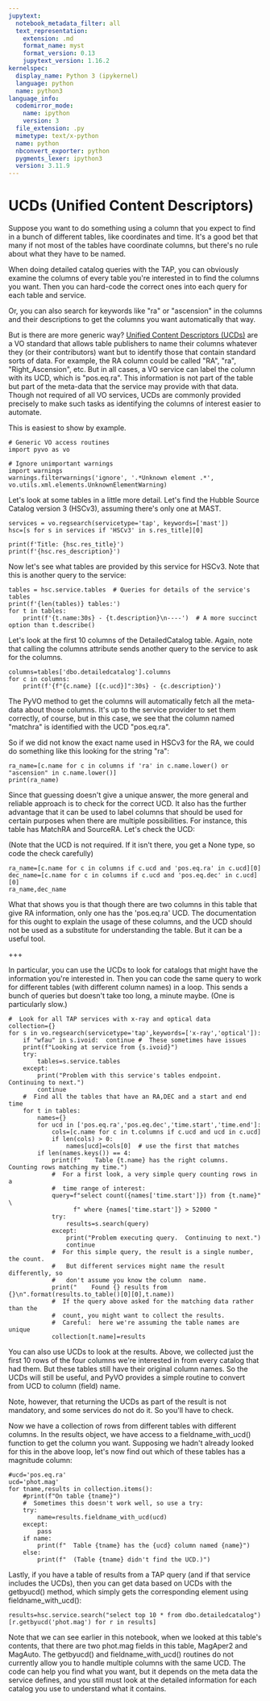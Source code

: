 ```yaml
---
jupytext:
  notebook_metadata_filter: all
  text_representation:
    extension: .md
    format_name: myst
    format_version: 0.13
    jupytext_version: 1.16.2
kernelspec:
  display_name: Python 3 (ipykernel)
  language: python
  name: python3
language_info:
  codemirror_mode:
    name: ipython
    version: 3
  file_extension: .py
  mimetype: text/x-python
  name: python
  nbconvert_exporter: python
  pygments_lexer: ipython3
  version: 3.11.9
---
```


# UCDs (Unified Content Descriptors)

Suppose you want to do something using a column that you expect to find in a bunch of different tables, like coordinates and time.  It's a good bet that many if not most of the tables have coordinate columns, but there's no rule about what they have to be named.

When doing detailed catalog queries with the TAP, you can obviously examine the columns of every table you're interested in to find the columns you want.  Then you can hard-code the correct ones into each query for each table and service.

Or, you can also search for keywords like "ra" or "ascension" in the columns and their descriptions to get the columns you want automatically that way.

But is there are more generic way?  [Unified Content Descriptors (UCDs)](http://www.ivoa.net/documents/latest/UCD.html) are a VO standard that allows table publishers to name their columns whatever they (or their contributors) want but to identify those that contain standard sorts of data.  For example, the RA column could be called "RA", "ra", "Right_Ascension", etc.  But in all cases, a VO service can label the column with its UCD, which is "pos.eq.ra".  This information is not part of the table but part of the meta-data that the service may provide with that data. Though not required of all VO services, UCDs are commonly provided precisely to make such tasks as identifying the columns of interest easier to automate.

This is easiest to show by example.

```{code-cell} ipython3
# Generic VO access routines
import pyvo as vo

# Ignore unimportant warnings
import warnings
warnings.filterwarnings('ignore', '.*Unknown element .*', vo.utils.xml.elements.UnknownElementWarning)
```

Let's look at some tables in a little more detail.  Let's find the Hubble Source Catalog version 3 (HSCv3), assuming there's only one at MAST.

```{code-cell} ipython3
services = vo.regsearch(servicetype='tap', keywords=['mast'])
hsc=[s for s in services if 'HSCv3' in s.res_title][0]

print(f'Title: {hsc.res_title}')
print(f'{hsc.res_description}')
```

Now let's see what tables are provided by this service for HSCv3.  Note that this is another query to the service:

```{code-cell} ipython3
tables = hsc.service.tables  # Queries for details of the service's tables
print(f'{len(tables)} tables:')
for t in tables:
    print(f'{t.name:30s} - {t.description}\n----')  # A more succinct option than t.describe()
```

Let's look at the first 10 columns of the DetailedCatalog table.  Again, note that calling the columns attribute sends another query to the service to ask for the columns.

```{code-cell} ipython3
columns=tables['dbo.detailedcatalog'].columns
for c in columns:
    print(f'{f"{c.name} [{c.ucd}]":30s} - {c.description}')
```

The PyVO method to get the columns will automatically fetch all the meta-data about those columns.  It's up to the service provider to set them correctly, of course, but in this case, we see that the column named "matchra" is identified with the UCD "pos.eq.ra".

So if we did not know the exact name used in HSCv3 for the RA, we could do something like this looking for the string "ra":

```{code-cell} ipython3
ra_name=[c.name for c in columns if 'ra' in c.name.lower() or "ascension" in c.name.lower()]
print(ra_name)
```

Since that guessing doesn't give a unique answer, the more general and reliable approach is to check for the correct UCD.  It also has the further advantage that it can be used to label columns that should be used for certain purposes when there are multiple possibilities.  For instance, this table has MatchRA and SourceRA.  Let's check the UCD:

(Note that the UCD is not required.  If it isn't there, you get a None type, so code the check carefully)

```{code-cell} ipython3
ra_name=[c.name for c in columns if c.ucd and 'pos.eq.ra' in c.ucd][0]
dec_name=[c.name for c in columns if c.ucd and 'pos.eq.dec' in c.ucd][0]
ra_name,dec_name
```

What that shows you is that though there are two columns in this table that give RA information, only one has the 'pos.eq.ra' UCD. The documentation for this ought to explain the usage of these columns, and the UCD should not be used as a substitute for understanding the table. But it can be a useful tool.

+++

In particular, you can use the UCDs to look for catalogs that might have the information you're interested in. Then you can code the same query to work for different tables (with different column names) in a loop.  This sends a bunch of queries but doesn't take too long, a minute maybe. (One is particularly slow.)

```{code-cell} ipython3
#  Look for all TAP services with x-ray and optical data
collection={}
for s in vo.regsearch(servicetype='tap',keywords=['x-ray','optical']):
    if "wfau" in s.ivoid:  continue #  These sometimes have issues
    print(f"Looking at service from {s.ivoid}")
    try:
        tables=s.service.tables
    except:
        print("Problem with this service's tables endpoint.  Continuing to next.")
        continue
    #  Find all the tables that have an RA,DEC and a start and end time
    for t in tables:
        names={}
        for ucd in ['pos.eq.ra','pos.eq.dec','time.start','time.end']:
            cols=[c.name for c in t.columns if c.ucd and ucd in c.ucd]
            if len(cols) > 0:
                names[ucd]=cols[0]  # use the first that matches
        if len(names.keys()) == 4:
            print(f"    Table {t.name} has the right columns.  Counting rows matching my time.")
            #  For a first look, a very simple query counting rows in a
            #  time range of interest:
            query=f"select count({names['time.start']}) from {t.name}" \
                  f" where {names['time.start']} > 52000 "
            try:
                results=s.search(query)
            except:
                print("Problem executing query.  Continuing to next.")
                continue
            #  For this simple query, the result is a single number, the count.
            #   But different services might name the result differently, so
            #   don't assume you know the column  name.
            print("    Found {} results from {}\n".format(results.to_table()[0][0],t.name))
            #  If the query above asked for the matching data rather than the
            #  count, you might want to collect the results.
            #  Careful:  here we're assuming the table names are unique
            collection[t.name]=results
```

You can also use UCDs to look at the results.  Above, we collected just the first 10 rows of the four columns we're interested in from every catalog that had them.  But these tables still have their original column names.  So the UCDs will still be useful, and PyVO provides a simple routine to convert from UCD to column (field) name.

Note, however,  that returning the UCDs as part of the result is not mandatory, and some services do not do it.  So you'll have to check.

Now we have a collection of rows from different tables with different columns.  In the results object, we have access to a fieldname_with_ucd() function to get the column you want.  Supposing we hadn't already looked for this in the above loop, let's now find out which of these tables has a magnitude column:

```{code-cell} ipython3
#ucd='pos.eq.ra'
ucd='phot.mag'
for tname,results in collection.items():
    #print(f"On table {tname}")
    #  Sometimes this doesn't work well, so use a try:
    try:
        name=results.fieldname_with_ucd(ucd)
    except:
        pass
    if name:
        print(f"  Table {tname} has the {ucd} column named {name}")
    else:
        print(f"  (Table {tname} didn't find the UCD.)")
```

Lastly, if you have a table of results from a TAP query (and if that service includes the UCDs), then you can get data based on UCDs with the getbyucd() method, which simply gets the corresponding element using fieldname_with_ucd():

```{code-cell} ipython3
results=hsc.service.search("select top 10 * from dbo.detailedcatalog")
[r.getbyucd('phot.mag') for r in results]
```

Note that we can see earlier in this notebook, when we looked at this table's contents, that there are two phot.mag fields in this table, MagAper2 and MagAuto.  The getbyucd() and fieldname_with_ucd() routines do not currently allow you to handle multiple columns with the same UCD.  The code can help you find what you want, but it depends on the meta data the service defines, and you still must look at the detailed information for each catalog you use to understand what it contains.

```{code-cell} ipython3

```
